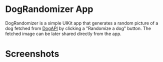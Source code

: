 
# DogRandomizer App
DogRandomizer is a simple UIKit app that generates a random picture of a dog fetched from 
[DogAPI](https://dog.ceo/dog-api/) by clicking a "Randomize a dog" button. The fetched image can be later shared directly from the app.

# Screenshots
